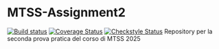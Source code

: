 # MTSS-Assignment2
[![Build status](https://github.com/unrealyozora/MTSS-Assignment2/actions/workflows/build%20and%20report.yml/badge.svg)](https://github.com/unrealyozora/MTSS-Assignment2/actions/workflows/build%20and%20report.yml)
[![Coverage Status](https://coveralls.io/repos/github/unrealyozora/MTSS-Assignment2/badge.svg?branch=main)](https://coveralls.io/github/unrealyozora/MTSS-Assignment2?branch=main)
[![Checkstyle Status](https://img.shields.io/badge/code%20quality-checkstyle-brightgreen.svg)](https://unrealyozora.github.io/MTSS-Assignment2/checkstyle.html)
Repository per la seconda prova pratica del corso di MTSS 2025
